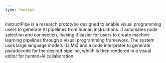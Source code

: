 ```yaml
---
type: Concept
---
```


InstructPipe is a research prototype designed to enable visual programming users to generate AI pipelines from human instructions. It automates node selection and connection, making it easier for users to create machine learning pipelines through a visual programming framework. The system uses large language models (LLMs) and a code interpreter to generate pseudocode for the desired pipeline, which is then rendered in a visual editor for human-AI collaboration.